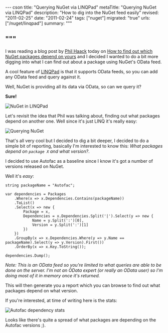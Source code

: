 --- cson
title: "Querying NuGet via LINQPad"
metaTitle: "Querying NuGet via LINQPad"
description: "How to dig into the NuGet feed easily"
revised: "2011-02-25"
date: "2011-02-24"
tags: ["nuget"]
migrated: "true"
urls: ["/nuget/linqpad"]
summary: """

"""
---
I was reading a blog post by [Phil Haack][1] today on [How to find out which NuGet packages depend on yours][2] and I decided I wanted to do a bit more digging into what I can find out about a package using NuGet's OData feed.

A cool feature of [LINQPad][3] is that it supports OData feeds, so you can add any OData feed and query against it.

Well, NuGet is providing all its data via OData, so can we query it?

**Sure!**

![NuGet in LINQPad][4]

Let's revisit the idea that Phil was talking about, finding out what packages depend on another one. Well since it's just LINQ it's really easy:

![Querying NuGet][5]

That's all very cool but I decided to dig a bit deeper, I decided to do a simple bit of reporting, basically I'm interested to know this: *What packages depend on `package X` and what version?*.

I decided to use Autofac as a baseline since I know it's got a number of versions released on NuGet.

Well it's *easy*:

	string packageName = "Autofac";

	var dependencies = Packages
		.Where(x => x.Dependencies.Contains(packageName))
		.ToList()
		.Select(x => new {
			Package = x,
			Dependencies = x.Dependencies.Split('|').Select(y => new {
				Name = y.Split(':')[0],
				Version = y.Split(':')[1]
			})
		})
		.GroupBy(x => x.Dependencies.Where(y => y.Name == packageName).Select(y => y.Version).First())
		.OrderBy(x => x.Key.ToString());
		
	dependencies.Dump();

*Note: This is an OData feed so you're limited to what queries are able to be done on the server. I'm not an OData expert (or really an OData user) so I'm doing most of it in memory once it's returned.*

This will then generate you a report which you can browse to find out what packages depend on what version.

If you're interested, at time of writing here is the stats:

![Autofac dependency stats][6]

Looks like there's quite a spread of what packages are depending on the Autofac versions ;).

  [1]: http://haacked.com/
  [2]: http://haacked.com/archive/2011/02/23/how-to-find-out-which-nuget-packages-depend-on-yours.aspx
  [3]: http://www.linqpad.net/
  [4]: http://www.aaron-powell.com/upload/Render/nuget/nuget-odata-01.PNG
  [5]: http://www.aaron-powell.com/upload/Render/nuget/nuget-odata-02.PNG
  [6]: http://www.aaron-powell.com/upload/Render/nuget/nuget-odata-03.PNG